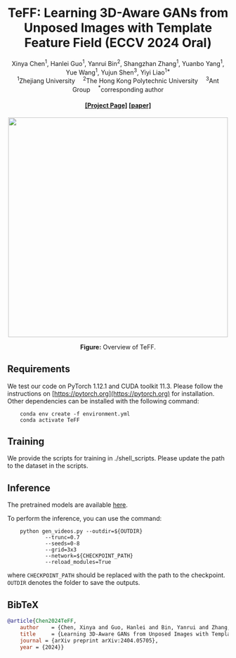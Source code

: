 <div align="center">

<h1>TeFF: Learning 3D-Aware GANs from Unposed Images with Template Feature Field (ECCV 2024 Oral)</h1>

<div>
Xinya Chen<sup>1</sup>, Hanlei Guo<sup>1</sup>, Yanrui Bin<sup>2</sup>, Shangzhan Zhang<sup>1</sup>, Yuanbo Yang<sup>1</sup>, Yue Wang<sup>1</sup>, Yujun Shen<sup>3</sup>, Yiyi Liao<sup>1*</sup>
</div>
<div>
    <sup>1</sup>Zhejiang University&emsp; <sup>2</sup>The Hong Kong Polytechnic University&emsp; <sup>3</sup>Ant Group&emsp; <sup>*</sup>corresponding author
</div>

<h4 align="center">
  <a href="https://xdimlab.github.io/TeFF/" target='_blank'>[Project Page]</a>
  <a href="https://arxiv.org/abs/2404.05705" target='_blank'>[paper]</a>
</h4>

<img src="./assets/teaser_final.png" width="500">

**Figure:** Overview of TeFF.

</div>


## Requirements
We test our code on PyTorch 1.12.1 and CUDA toolkit 11.3. Please follow the instructions on [https://pytorch.org](https://pytorch.org) for installation. Other dependencies can be installed with the following command:
```Shell
    conda env create -f environment.yml
    conda activate TeFF
```


## Training
We provide the scripts for training in ./shell_scripts. Please update the path to the dataset in the scripts. 

## Inference
The pretrained models are available [here](https://drive.google.com/drive/folders/1_vX1QZtDgP21mGikc8UZHvGjkXMPhACL?usp=sharing).

To perform the inference, you can use the command:
```Shell
    python gen_videos.py --outdir=${OUTDIR}
            --trunc=0.7 
            --seeds=0-8 
            --grid=3x3 
            --network=${CHECKPOINT_PATH} 
            --reload_modules=True
```
where `CHECKPOINT_PATH` should be replaced with the path to the checkpoint. `OUTDIR` denotes the folder to save the outputs.

## BibTeX

```bibtex
@article{Chen2024TeFF,
    author    = {Chen, Xinya and Guo, Hanlei and Bin, Yanrui and Zhang, Shangzhan and Yang, Yuanbo and Wang, Yue and Shen, Yujun and Liao, Yiyi},
    title     = {Learning 3D-Aware GANs from Unposed Images with Template Feature Field},
    journal = {arXiv preprint arXiv:2404.05705},
    year = {2024}}
```
